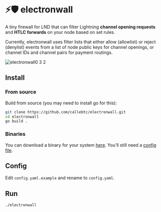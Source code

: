 # ⚡️🛡 electronwall
A tiny firewall for LND that can filter Lightning **channel opening requests** and **HTLC forwards** on your node based on set rules. 

Currently, electronwall uses filter lists that either allow (allowlist) or reject (denylist) events from a list of node public keys for channel openings, or channel IDs and channel pairs for payment routings.

![electronwall0 3 2](https://user-images.githubusercontent.com/93376500/178162791-e6ba90c1-2798-471d-b7aa-0b12eae8bf2e.png)

## Install

### From source
Build from source (you may need to install go for this):

```bash
git clone https://github.com/callebtc/electronwall.git
cd electronwall
go build .
```

### Binaries

You can download a binary for your system [here](https://github.com/callebtc/electronwall/releases). You'll still need a [config file](https://github.com/callebtc/electronwall/blob/main/config.yaml.example).

## Config
Edit `config.yaml.example` and rename to `config.yaml`.

## Run

```bash
./electronwall
```
